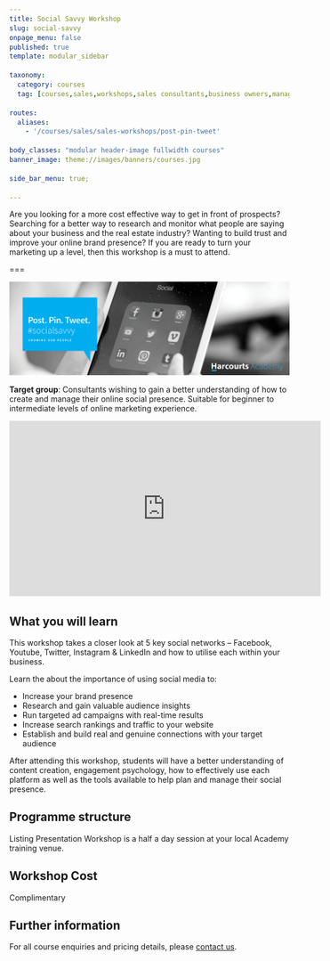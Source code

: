 ```yaml
---
title: Social Savvy Workshop
slug: social-savvy
onpage_menu: false
published: true
template: modular_sidebar

taxonomy:
  category: courses
  tag: [courses,sales,workshops,sales consultants,business owners,managers,post pin tweet]

routes:
  aliases:
    - '/courses/sales/sales-workshops/post-pin-tweet'

body_classes: "modular header-image fullwidth courses"
banner_image: theme://images/banners/courses.jpg

side_bar_menu: true;

---
```


Are you looking for a more cost effective way to get in front of prospects? Searching for a better way to research and monitor what people are saying about your business and the real estate industry? Wanting to build trust and improve your online brand presence? If you are ready to turn your marketing up a level, then this workshop is a must to attend.

===

![](social-savvy@2x.jpg)

**Target group**: Consultants wishing to gain a better understanding of how to create and manage their online social presence. Suitable for beginner to intermediate levels of online marketing experience.

<iframe src="https://www.facebook.com/plugins/video.php?href=https%3A%2F%2Fwww.facebook.com%2Fharcourtsacademy%2Fvideos%2F10153858242312676%2F&show_text=0&width=560" width="560" height="315" style="border:none;overflow:hidden" scrolling="no" frameborder="0" allowTransparency="true" allowFullScreen="true"></iframe>

## What you will learn
This workshop takes a closer look at 5 key social networks – Facebook, Youtube, Twitter, Instagram &amp; LinkedIn and how to utilise each within your business.

Learn the about the importance of using social media to:
- Increase your brand presence
- Research and gain valuable audience insights
- Run targeted ad campaigns with real-time results
- Increase search rankings and traffic to your website
- Establish and build real and genuine connections with your target audience

After attending this workshop, students will have a better understanding of content creation, engagement psychology, how to effectively use each platform as well as the tools available to help plan and manage their social presence.

## Programme structure
Listing Presentation Workshop is a half a day session at your local Academy training venue.

## Workshop Cost
Complimentary

## Further information
For all course enquiries and pricing details, please [contact us](/about-us/contact-us).
